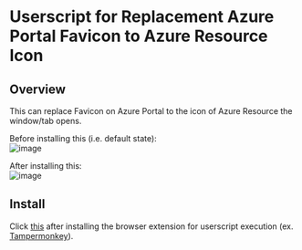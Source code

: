 # Userscript for Replacement Azure Portal Favicon to Azure Resource Icon

## Overview
This can replace Favicon on Azure Portal to the icon of Azure Resource the window/tab opens.

Before installing this (i.e. default state):  
![image](https://user-images.githubusercontent.com/4566555/206840900-9c89d3c3-d93f-41f7-9271-2dfe0dde12c8.png)

After installing this:  
![image](https://user-images.githubusercontent.com/4566555/206840891-a0065b0b-99ad-40d4-accf-fa3f440d4a2f.png)

## Install
Click [this](https://github.com/horihiro/replaceAzurePortalFavicon/raw/main/replaceAzurePortalFavicon.user.js) after installing the browser extension for userscript execution (ex. [Tampermonkey](https://www.tampermonkey.net/)).